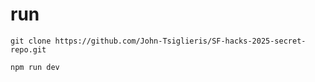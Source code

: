# run
```
git clone https://github.com/John-Tsiglieris/SF-hacks-2025-secret-repo.git
```

```
npm run dev
```
